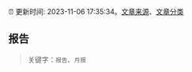 :alarm_clock: 更新时间: 2023-11-06 17:35:34。[文章来源](/README.md)、[文章分类](/TAGS.md)

## 报告


> 关键字：`报告`、`月报`



